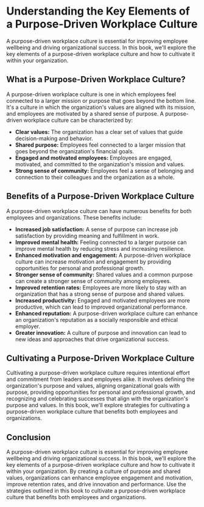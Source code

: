 Understanding the Key Elements of a Purpose-Driven Workplace Culture
=============================================================================================

A purpose-driven workplace culture is essential for improving employee wellbeing and driving organizational success. In this book, we'll explore the key elements of a purpose-driven workplace culture and how to cultivate it within your organization.

What is a Purpose-Driven Workplace Culture?
-------------------------------------------

A purpose-driven workplace culture is one in which employees feel connected to a larger mission or purpose that goes beyond the bottom line. It's a culture in which the organization's values are aligned with its mission, and employees are motivated by a shared sense of purpose. A purpose-driven workplace culture can be characterized by:

* **Clear values:** The organization has a clear set of values that guide decision-making and behavior.
* **Shared purpose:** Employees feel connected to a larger mission that goes beyond the organization's financial goals.
* **Engaged and motivated employees:** Employees are engaged, motivated, and committed to the organization's mission and values.
* **Strong sense of community:** Employees feel a sense of belonging and connection to their colleagues and the organization as a whole.

Benefits of a Purpose-Driven Workplace Culture
----------------------------------------------

A purpose-driven workplace culture can have numerous benefits for both employees and organizations. These benefits include:

* **Increased job satisfaction:** A sense of purpose can increase job satisfaction by providing meaning and fulfillment in work.
* **Improved mental health:** Feeling connected to a larger purpose can improve mental health by reducing stress and increasing resilience.
* **Enhanced motivation and engagement:** A purpose-driven workplace culture can increase motivation and engagement by providing opportunities for personal and professional growth.
* **Stronger sense of community:** Shared values and a common purpose can create a stronger sense of community among employees.
* **Improved retention rates:** Employees are more likely to stay with an organization that has a strong sense of purpose and shared values.
* **Increased productivity:** Engaged and motivated employees are more productive, which can lead to improved organizational performance.
* **Enhanced reputation:** A purpose-driven workplace culture can enhance an organization's reputation as a socially responsible and ethical employer.
* **Greater innovation:** A culture of purpose and innovation can lead to new ideas and approaches that drive organizational success.

Cultivating a Purpose-Driven Workplace Culture
----------------------------------------------

Cultivating a purpose-driven workplace culture requires intentional effort and commitment from leaders and employees alike. It involves defining the organization's purpose and values, aligning organizational goals with purpose, providing opportunities for personal and professional growth, and recognizing and celebrating successes that align with the organization's purpose and values. In this book, we'll explore strategies for cultivating a purpose-driven workplace culture that benefits both employees and organizations.

Conclusion
----------

A purpose-driven workplace culture is essential for improving employee wellbeing and driving organizational success. In this book, we'll explore the key elements of a purpose-driven workplace culture and how to cultivate it within your organization. By creating a culture of purpose and shared values, organizations can enhance employee engagement and motivation, improve retention rates, and drive innovation and performance. Use the strategies outlined in this book to cultivate a purpose-driven workplace culture that benefits both employees and organizations.

